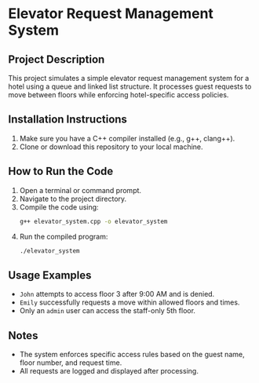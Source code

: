 
# Elevator Request Management System

## Project Description
This project simulates a simple elevator request management system for a hotel using a queue and linked list structure. It processes guest requests to move between floors while enforcing hotel-specific access policies.

## Installation Instructions
1. Make sure you have a C++ compiler installed (e.g., g++, clang++).
2. Clone or download this repository to your local machine.

## How to Run the Code
1. Open a terminal or command prompt.
2. Navigate to the project directory.
3. Compile the code using:
   ```bash
   g++ elevator_system.cpp -o elevator_system
   ```
4. Run the compiled program:
   ```bash
   ./elevator_system
   ```

## Usage Examples
- `John` attempts to access floor 3 after 9:00 AM and is denied.
- `Emily` successfully requests a move within allowed floors and times.
- Only an `admin` user can access the staff-only 5th floor.

## Notes
- The system enforces specific access rules based on the guest name, floor number, and request time.
- All requests are logged and displayed after processing.
